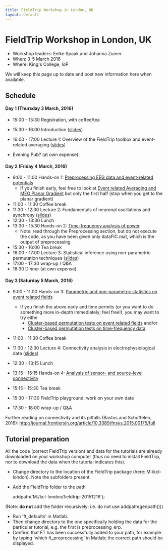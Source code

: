 ```yaml
---
title: FieldTrip Workshop in London, UK
layout: default
---
```


# FieldTrip Workshop in London, UK

-   Workshop leaders: Eelke Spaak and Johanna Zumer
-   When: 3-5 March 2016
-   Where: King's College, IoP

We will keep this page up to date and post new information here when available.

## Schedule

#### Day 1 (Thursday 3 March, 2016)

-   15:00 - 15:30		Registration, with coffee/tea
-   15:30 - 16:00		Introduction ([slides](https://dl.dropboxusercontent.com/u/4023322/kcl-london-slides/0_overview_Eelke.pptx))
-   16:00 - 17:00		Lecture 1: Overview of the FieldTrip toolbox and event-related averaging ([slides](https://dl.dropboxusercontent.com/u/4023322/kcl-london-slides/1_Intro_preprocessingEEG_Johanna_KCLondon.pptx))

-   Evening		Pub? (at own expense)

#### Day 2 (Friday 4 March, 2016)

-   9:00 - 11:00		Hands-on 1: [Preprocessing EEG data and event-related potentials](/tutorial/preprocessing_erp)
    -   If you finish early, feel free to look at [Event related Averaging and MEG Planar Gradient](/tutorial/eventrelatedaveraging) but only the first half (stop when you get to the planar gradient)
-   11:00 - 11:30		Coffee break
-   11:30 - 12:30		Lecture 2: Fundamentals of neuronal oscillations and synchrony ([slides](https://dl.dropboxusercontent.com/u/4023322/kcl-london-slides/2_frequency_oscillations_johanna_KCLondon.pptx))
-   12:30 - 13:30		Lunch
-   13:30 - 15:30		Hands-on 2: [Time-frequency analysis of power](/tutorial/timefrequencyanalysis)
    -   Note: read through the Preprocessing section, but do not execute the code, as you have been given only dataFIC.mat, which is the output of preprocessing
-   15:30 - 16:00		Tea break
-   16:00 - 17:00		Lecture 3: Statistical inference using non-parametric permutation techniques ([slides](https://dl.dropboxusercontent.com/u/4023322/kcl-london-slides/3.%20cluster%20statistics%20%28Eelke%29.pptx))
-   17:00 - 17:30		wrap-up / Q&A
-   18:30			Dinner (at own expense)

#### Day 3 (Saturday 5 March, 2016)

-   9:00 - 11:00		Hands-on 3: [Parametric and non-parametric statistics on event related fields](/tutorial/eventrelatedstatistics)

    -   If you finish the above early and time permits (or you want to do something more in-depth immediately; feel free!), you may want to try eithe
        -   [Cluster-based permutation tests on event related fields](/tutorial/cluster_permutation_timelock) and/or
        -   [Cluster-based permutation tests on time-frequency data](/tutorial/cluster_permutation_freq)

-   11:00 - 11:30		Coffee break

-   11:30 - 12:30		Lecture 4: Connectivity analysis in electrophysiological data ([slides](https://dl.dropboxusercontent.com/u/4023322/kcl-london-slides/4.%20connectivity%20analysis%20%28Eelke%29.pptx))

-   12:30 - 13:15		Lunch
-   13:15 - 15:15		Hands-on 4: [Analysis of sensor- and source-level connectivity](/tutorial/connectivity)
-   15:15 - 15:30		Tea break
-   15:30 - 17:30		FieldTrip playground: work on your own data
-   17:30 - 18:00		wrap-up / Q&A

Further reading on connectivity and its pitfalls (Bastos and Schoffelen, 2016):  <http://journal.frontiersin.org/article/10.3389/fnsys.2015.00175/full>

## Tutorial preparation

All the code (correct FieldTrip version) and data for the tutorials are already downloaded on your workshop computer (thus no need to install FieldTrip, nor to download the data when the tutorial indicates this).

-   Change directory to the location of the FieldTrip package (here: M:\\kcl-london).  Note the subfolders present.
-   Add the FieldTrip folder to the path

     addpath('M:/kcl-london/fieldtrip-20151216');

(Note: **do not** add the folder recursively; i.e. do not use addpath(genpath()))

-   Run 'ft_defaults' in Matlab.
-   Then change directory to the one specifically holding the data for the particular tutorial, e.g. the first is preprocessing_erp.
-   Confirm that FT has been successfully added to your path, for example by typing 'which ft_preprocessing' in Matlab; the correct path should be displayed.
